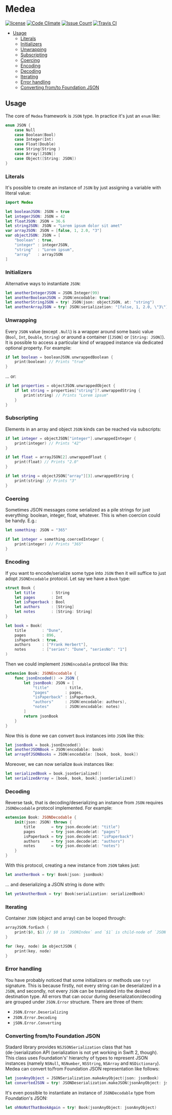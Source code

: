 # Medea

[![license](https://img.shields.io/github/license/swiftmedea/medea.svg?maxAge=2592000)](https://raw.githubusercontent.com/SwiftMedea/Medea/master/LICENSE)
[![Code Climate](https://codeclimate.com/github/SwiftMedea/Medea/badges/gpa.svg)](https://codeclimate.com/github/SwiftMedea/Medea)
[![Issue Count](https://codeclimate.com/github/SwiftMedea/Medea/badges/issue_count.svg)](https://codeclimate.com/github/SwiftMedea/Medea)
[![Travis CI](https://travis-ci.org/SwiftMedea/Medea.svg?branch=master)](https://travis-ci.org/SwiftMedea/Medea)

- [Usage](#usage)
  - [Literals](#literals)
  - [Initializers](#initializers)
  - [Unwrapping](#unwrapping)
  - [Subscripting](#subscripting) 
  - [Coercing](#coercing)
  - [Encoding](#encoding)
  - [Decoding](#decoding)
  - [Iterating](#iterating)
  - [Error handling](#error-handling)
  - [Converting from/to Foundation JSON](#converting-fromto-foundation-json)

## Usage

The core of `Medea` framework is `JSON` type.  In practice it's just an `enum` like:
````swift
enum JSON {
    case Null
    case Boolean(Bool)
    case Integer(Int)
    case Float(Double)
    case String(String )
    case Array([JSON])
    case Object([String: JSON])
}
````
 
### Literals
 
It's possible to create an instance of `JSON` by just assigning a variable with literal value:
  
````swift
import Medea

let booleanJSON: JSON = true
let integerJSON: JSON = 42
let floatJSON: JSON = 36.6
let stringJSON: JSON = "Lorem ipsum dolor sit amet"
var arrayJSON: JSON = [false, 1, 2.0, "3"]
var objectJSON: JSON = [
    "boolean" : true,
    "integer" : integerJSON,
    "string"  : "Lorem ipsum",
    "array"   : arrayJSON
]
````
 
### Initializers
 
Alternative ways to instantiate `JSON`:
 
````swift
let anotherIntegerJSON = JSON.Integer(99)
let anotherBooleanJSON = JSON(encodable: true)
let anotherStringJSON = try! JSON(json: objectJSON, at: "string")
let anotherArrayJSON = try! JSON(serialization: "[false, 1, 2.0, \"3\"]")
````

### Unwrapping
 
Every `JSON` value (except `.Null`) is a wrapper around some basic value (`Bool`, `Int`, `Double`, `String`) or around a container (`[JSON]` or `[String: JSON]`).  It is possible to access a particular kind of wrapped instance via dedicated optional property.  For example:
  
````swift
if let boolean = booleanJSON.unwrappedBoolean {
    print(boolean) // Prints "true"
}
````

... or:
  
````swift
if let properties = objectJSON.unwrappedObject {
    if let string = properties["string"]?.unwrappedString {
        print(string) // Prints "Lorem ipsum"
    }
}
````

### Subscripting
 
Elements in an array and object `JSON` kinds can be reached via subscripts:
  
````swift
if let integer = objectJSON["integer"].unwrappedInteger {
    print(integer) // Prints "42"
}

if let float = arrayJSON[2].unwrappedFloat {
    print(float) // Prints "2.0"
}

if let string = objectJSON["array"][3].unwrappedString {
    print(string) // Prints "3"
}
````

### Coercing
  
Sometimes JSON messages come serialized as a pile strings for just everything: boolean, integer, float, whatever.  This is when coercion could be handy.  E.g.:
  
````swift
let something: JSON = "365"

if let integer = something.coercedInteger {
    print(integer) // Prints "365"
}
````

### Encoding

If you want to encode/serialize some type into `JSON` then it will suffice to just adopt `JSONEncodable` protocol.  Let say we have a `Book` type:
 
````swift
struct Book {
    let title       : String
    let pages       : Int
    let isPaperback : Bool
    let authors     : [String]
    let notes       : [String: String]
}

let book = Book(
    title       : "Dune",
    pages       : 896,
    isPaperback : true,
    authors     : ["Frank Herbert"],
    notes       : ["series": "Dune", "seriesNo": "1"]
)
````

Then we could implement `JSONEncodable` protocol like this:
 
````swift
extension Book: JSONEncodable {
    func jsonEncoded() -> JSON {
        let jsonBook: JSON = [
            "title"       : title,
            "pages"       : pages,
            "isPaperback" : isPaperback,
            "authors"     : JSON(encodable: authors),
            "notes"       : JSON(encodable: notes)
        ]
        return jsonBook
    }
}
````

Now this is done we can convert `Book` instances into `JSON` like this:
 
````swift
let jsonBook = book.jsonEncoded()
let anotherJSONBook = JSON(encodable: book)
let arrayOfJSONBooks = JSON(encodable: [book, book, book])
````
 
Moreover, we can now serialize `Book` instances like:
 
````swift
let serializedBook = book.jsonSerialized()
let serializedArray = [book, book, book].jsonSerialized()
````

### Decoding
 
Reverse task, that is decoding/deserializing an instance from `JSON` requires `JSONDecodable` protocol implemented.  For example:
 
````swift
extension Book: JSONDecodable {
    init(json: JSON) throws {
        title       = try json.decode(at: "title")
        pages       = try json.decode(at: "pages")
        isPaperback = try json.decode(at: "isPaperback")
        authors     = try json.decode(at: "authors")
        notes       = try json.decode(at: "notes")
    }
}
````

With this protocol, creating a new instance from `JSON` takes just:
 
````swift
let anotherBook = try! Book(json: jsonBook)
````

... and deserializing a JSON string is done with:
 
````swift
let yetAnotherBook = try! Book(serialization: serializedBook)
````

### Iterating
 
Container `JSON` (object and array) can be looped through:
 
````swift
arrayJSON.forEach {
    print($0, $1) // $0 is `JSONIndex` and `$1` is child-node of `JSON`
}

for (key, node) in objectJSON {
    print(key, node)
}
````

### Error handling

You have probably noticed that some initializers or methods use `try!` signature.  This is because firstly, not every string can be deserialized in a `JSON`, and secondly, not every `JSON` can be translated into the desired destination type.  All errors that can occur during deserialization/decoding are grouped under `JSON.Error` structure.  There are three of them:

- `JSON.Error.Deserializing`
- `JSON.Error.Decoding`
- `jSON.Error.Converting`

### Converting from/to Foundation JSON

Stadard library provides `NSJSONSerialization` class that has (de-)serialization API (serialization is not yet working in Swift 2, though).  This class uses Foundation's' hierarchy of types to represent JSON instances (namely `NSNull`, `NSNumber`, `NSString`, `NSArray` and `NSDictionary`).  Medea can convert to/from Foundation JSON representation like follows:

````swift
let jsonAnyObject = JSONSerialization.makeAnyObject(json: jsonBook)
let convertedJSON = try! JSONDeserialization.makeJSON(jsonAnyObject: jsonAnyObject)
````

It's even possible to instantiate an instance of `JSONDecodable` type from Foundation's JSON:

````swift
let ohNoNotThatBookAgain = try! Book(jsonAnyObject: jsonAnyObject)
````
